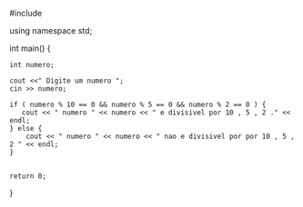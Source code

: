 #include <iostream>

using namespace std;

 int main()
 {
 
    int numero;
   
    cout <<" Digite um numero ";
    cin >> numero;
   
    if ( numero % 10 == 0 && numero % 5 == 0 && numero % 2 == 0 ) {
       cout << " numero " << numero << " e divisivel por 10 , 5 , 2 ." << endl;
    } else {
        cout << " numero " << numero << " nao e divisivel por por 10 , 5 , 2 " << endl;
    }
   
   
    return 0;
}
